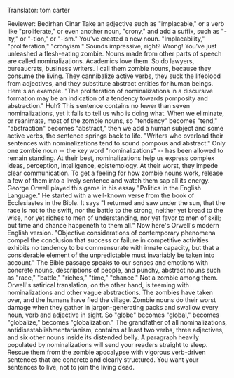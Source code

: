 

Translator: tom carter

Reviewer: Bedirhan Cinar
Take an adjective such as &quot;implacable,&quot;
or a verb like &quot;proliferate,&quot;
or even another noun, &quot;crony,&quot;
and add a suffix, such as &quot;-ity,&quot; or &quot;-tion,&quot; or &quot;-ism.&quot;
You&#39;ve created a new noun.
&quot;Implacability,&quot; &quot;proliferation,&quot; &quot;cronyism.&quot;
Sounds impressive, right?
Wrong! You&#39;ve just unleashed a flesh-eating zombie.
Nouns made from other parts of speech are called nominalizations.
Academics love them.
So do lawyers, bureaucrats, business writers.
I call them zombie nouns, because they consume the living.
They cannibalize active verbs, they suck the lifeblood from adjectives,
and they substitute abstract entities for human beings.
Here&#39;s an example.
&quot;The proliferation of nominalizations in a discursive formation may be an indication
of a tendency towards pomposity and abstraction.&quot; Huh?
This sentence contains no fewer than seven nominalizations,
yet it fails to tell us who is doing what.
When we eliminate, or reanimate, most of the zombie nouns,
so &quot;tendency&quot; becomes &quot;tend,&quot; &quot;abstraction&quot; becomes &quot;abstract,&quot;
then we add a human subject and some active verbs,
the sentence springs back to life.
&quot;Writers who overload their sentences with nominalizations tend to sound pompous and abstract.&quot;
Only one zombie noun -- the key word &quot;nominalizations&quot; --
has been allowed to remain standing.
At their best, nominalizations help us express complex ideas,
perception, intelligence, epistemology.
At their worst, they impede clear communication.
To get a feeling for how zombie nouns work, release a few of them into a lively sentence
and watch them sap all its energy.
George Orwell played this game in his essay &quot;Politics in the English Language.&quot;
He started with a well-known verse from the book of Ecclesiastes in the Bible.
It says &quot;I returned and saw under the sun, that the race is not to the swift, nor the battle to the strong,
neither yet bread to the wise, nor yet riches to men of understanding, nor yet favor to men of skill;
but time and chance happeneth to them all.&quot;
Now here&#39;s Orwell&#39;s modern English version.
&quot;Objective considerations of contemporary phenomena compel the conclusion that success or failure in competitive activities
exhibits no tendency to be commensurate with innate capacity, but that a considerable element of the unpredictable
must invariably be taken into account.&quot;
The Bible passage speaks to our senses and emotions with concrete nouns,
descriptions of people, and punchy, abstract nouns such as &quot;race,&quot;
&quot;battle,&quot; &quot;riches,&quot; &quot;time,&quot; &quot;chance.&quot;
Not a zombie among them.
Orwell&#39;s satirical translation, on the other hand, is teeming with nominalizations and other vague abstractions.
The zombies have taken over, and the humans have fled the village.
Zombie nouns do their worst damage when they gather in jargon-generating packs
and swallow every noun, verb and adjective in sight.
So &quot;globe&quot; becomes &quot;global,&quot; becomes &quot;globalize,&quot; becomes &quot;globalization.&quot;
The grandfather of all nominalizations, antidisestablishmentarianism,
contains at least two verbs, three adjectives, and six other nouns
inside its distended belly.
A paragraph heavily populated by nominalizations will send your readers straight to sleep.
Rescue them from the zombie apocalypse with vigorous verb-driven sentences
that are concrete and clearly structured.
You want your sentences to live,
not to join the living dead.
